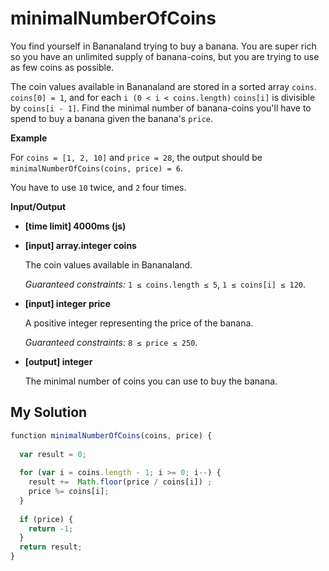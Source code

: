 # minimalNumberOfCoins
﻿You find yourself in Bananaland trying to buy a banana. You are super rich so you have an unlimited supply of banana-coins, but you are trying to use as few coins as possible.

The coin values available in Bananaland are stored in a sorted array `coins`. `coins[0] = 1`, and for each `i (0 < i < coins.length)` `coins[i]` is divisible by `coins[i - 1]`. Find the minimal number of banana-coins you'll have to spend to buy a banana given the banana's `price`.

**Example**

For `coins = [1, 2, 10]` and `price = 28`, the output should be
`minimalNumberOfCoins(coins, price) = 6`.

You have to use `10` twice, and `2` four times.

**Input/Output**

*   **[time limit] 4000ms (js)**

*   **[input] array.integer coins**

    The coin values available in Bananaland.

    _Guaranteed constraints:_
    `1 ≤ coins.length ≤ 5`,
    `1 ≤ coins[i] ≤ 120`.

*   **[input] integer price**

    A positive integer representing the price of the banana.

    _Guaranteed constraints:_
    `8 ≤ price ≤ 250`.

*   **[output] integer**

    The minimal number of coins you can use to buy the banana.


## My Solution
```javascript
﻿function minimalNumberOfCoins(coins, price) {
​
  var result = 0;
​
  for (var i = coins.length - 1; i >= 0; i--) {
    result +=  Math.floor(price / coins[i]) ;
    price %= coins[i];
  }
​
  if (price) {
    return -1;
  }
  return result;
}
​
```
